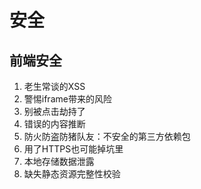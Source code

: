 # 安全

## 前端安全

1. 老生常谈的XSS
1. 警惕iframe带来的风险
1. 别被点击劫持了
1. 错误的内容推断
1. 防火防盗防猪队友：不安全的第三方依赖包
1. 用了HTTPS也可能掉坑里
1. 本地存储数据泄露
1. 缺失静态资源完整性校验
